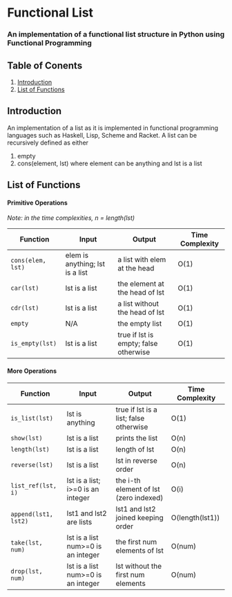 # Functional List

### An implementation of a functional list structure in Python using Functional Programming

## Table of Conents
1. [Introduction](#introduction)
2. [List of Functions](#list-of-functions)

## Introduction

An implementation of a list as it is implemented in functional programming languages such as Haskell, Lisp, Scheme and Racket.
A list can be recursively defined as either
1. empty
2. cons(element, lst) where element can be anything and lst is a list

## List of Functions

#### Primitive Operations

*Note: in the time complexities, n = length(lst)*

|Function           |Input                           |Output                                |Time Complexity |
|-------------------|--------------------------------|--------------------------------------|----------------|
|`cons(elem, lst)`  |elem is anything; lst is a list |a list with elem at the head          |O(1)            |
|`car(lst)`         |lst is a list                   |the element at the head of lst        |O(1)            |
|`cdr(lst)`         |lst is a list                   |a list without the head of lst        |O(1)            |
|`empty`            |N/A                             |the empty list                        |O(1)            |
|`is_empty(lst)`    |lst is a list                   |true if lst is empty; false otherwise |O(1)            |


#### More Operations
|Function            |Input                                 |Output                                 |Time Complexity |
|--------------------|--------------------------------------|---------------------------------------|----------------|
|`is_list(lst)`      |lst is anything                       |true if lst is a list; false otherwise |O(1)            |
|`show(lst)`         |lst is a list                         |prints the list                        |O(n)            |
|`length(lst)`       |lst is a list                         |length of lst                          |O(n)            |
|`reverse(lst)`      |lst is a list                         |lst in reverse order                   |O(n)            |
|`list_ref(lst, i)`  |lst is a list; i>=0 is an integer     |the i-th element of lst (zero indexed) |O(i)            |
|`append(lst1, lst2)`|lst1 and lst2 are lists               |lst1 and lst2 joined keeping order     |O(length(lst1)) |
|`take(lst, num)`    |lst is a list num>=0 is an integer    |the first num elements of lst          |O(num)          |
|`drop(lst, num)`    |lst is a list num>=0 is an integer    |lst without the first num elements     |O(num)          |

